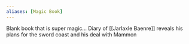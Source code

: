 ```yaml
---
aliases: [Magic Book]
---
```




Blank book that is super magic...
Diary of [[Jarlaxle Baenre]]
    reveals his plans for the sword coast and his deal with Mammon